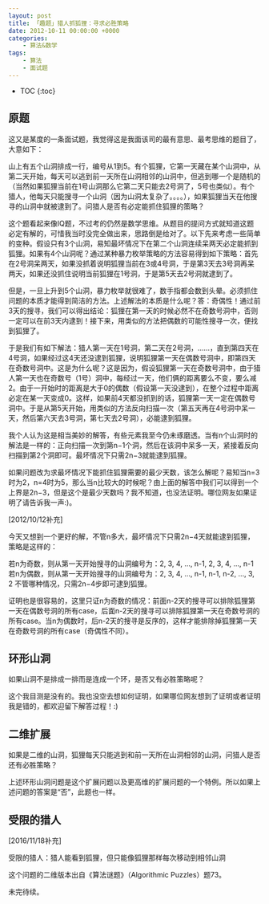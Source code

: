 ```yaml
---
layout: post
title: 「趣题」猎人抓狐狸：寻求必胜策略
date: 2012-10-11 00:00:00 +0000
categories:
    - 算法&数学
tags:
    - 算法
    - 面试题
---
```


* TOC
{:toc}

## 原题

这又是某度的一条面试题，我觉得这是我面该司的最有意思、最考思维的题目了，大意如下：

山上有五个山洞排成一行，编号从1到5。有个狐狸，它第一天藏在某个山洞中，从第二天开始，每天可以逃到前一天所在山洞相邻的山洞中，但逃到哪一个是随机的（当然如果狐狸当前在1号山洞那么它第二天只能去2号洞了，5号也类似）。有个猎人，他每天只能搜寻一个山洞（因为山洞太复杂了。。。。），如果狐狸当天在他搜寻的山洞中就被逮到了。问猎人是否有必定能抓住狐狸的策略？

这个题看起来像IQ题，不过考的仍然是数学思维。从题目的提问方式就知道这题必定有解的，可惜我当时没完全做出来，思路倒是给对了。以下先来考虑一些简单的变种。假设只有3个山洞，易知最坏情况下在第二个山洞连续呆两天必定能抓到狐狸。如果有4个山洞呢？通过某种暴力枚举策略的方法容易得到如下策略：首先在2号洞呆两天，如果没抓着说明狐狸当前在3或4号洞，于是第3天去3号洞再呆两天，如果还没抓住说明当前狐狸在1号洞，于是第5天去2号洞就逮到了。

但是，一旦上升到5个山洞，暴力枚举就很难了，数手指都会数到头晕。必须抓住问题的本质才能得到简洁的方法。上述解法的本质是什么呢？答：奇偶性！通过前3天的搜寻，我们可以得出结论：狐狸在第一天的时候必然不在奇数号洞中，否则一定可以在前3天内逮到！接下来，用类似的方法把偶数的可能性搜寻一次，便找到狐狸了。

于是我们有如下解法：猎人第一天在1号洞，第二天在2号洞，……，直到第四天在4号洞，如果经过这4天还没逮到狐狸，说明狐狸第一天在偶数号洞中，即第四天在奇数号洞中。这是为什么呢？这是因为，假设狐狸第一天在奇数号洞中，由于猎人第一天也在奇数号（1号）洞中，每经过一天，他们俩的距离要么不变，要么减2。由于一开始时的距离是大于0的偶数（假设第一天没逮到），在整个过程中距离必定在某一天变成0。这样，如果前4天都没抓到的话，狐狸第一天一定在偶数号洞中。于是从第5天开始，用类似的方法反向扫描一次（第五天再在4号洞中呆一天，然后第六天去3号洞，第七天去2号洞），必能逮到狐狸。

我个人认为这是相当美妙的解答，有些元素我至今仍未琢磨透。当有n个山洞时的解法是一样的：正向扫描一次到第n−1个洞，然后在该洞中呆多一天，紧接着反向扫描到第2个洞即可。最坏情况下只需2n−3就能逮到狐狸。

如果问题改为求最坏情况下能抓住狐狸需要的最少天数，该怎么解呢？易知当n=3时为2，n=4时为5，那么当n比较大的时候呢？由上面的解答中我们可以得到一个上界是2n−3，但是这个是最少天数吗？我不知道，也没法证明。哪位网友如果证明了请告诉我一声:)。

[2012/10/12补充]

今天又想到一个更好的解，不管n多大，最坏情况下只需2n−4天就能逮到狐狸，策略是这样的：

若n为奇数，则从第一天开始搜寻的山洞编号为：2, 3, 4, …, n-1, 2, 3, 4, …, n-1
若n为偶数，则从第一天开始搜寻的山洞编号为：2, 3, 4, …, n-1, n-1, n-2, …, 3, 2
不管哪种情况，只需2n−4步即可逮到狐狸。

证明也是很容易的，这里只证n为奇数的情况：前面n-2天的搜寻可以排除狐狸第一天在偶数号洞的所有case，后面n-2天的搜寻可以排除狐狸第一天在奇数号洞的所有case。当n为偶数时，后n-2天的搜寻是反序的，这样才能排除掉狐狸第一天在奇数号洞的所有case（奇偶性不同）。

## 环形山洞

如果山洞不是排成一排而是连成一个环，是否又有必胜策略呢？

这个我目测是没有的。我也没空去想如何证明，如果哪位网友想到了证明或者证明我是错的，都欢迎留下解答过程！:)

## 二维扩展

如果是二维的山洞，狐狸每天只能逃到和前一天所在山洞相邻的山洞，问猎人是否还有必胜策略？

上述环形山洞问题是这个扩展问题以及更高维的扩展问题的一个特例。所以如果上述问题的答案是“否”，此题也一样。

## 受限的猎人

[2016/11/18补充]

受限的猎人：猎人能看到狐狸，但只能像狐狸那样每次移动到相邻山洞

这个问题的二维版本出自《算法谜题》（Algorithmic Puzzles）题73。

未完待续。
